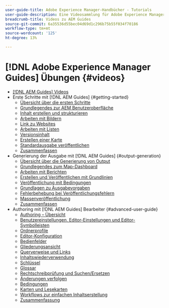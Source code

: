 ```yaml
---
user-guide-title: Adobe Experience Manager-Handbücher - Tutorials
user-guide-description: Eine Videosammlung für Adobe Experience Manager Guides.
breadcrumb-title: Videos zu AEM Guides
source-git-commit: 6a35536d55bec04d69d1c296b75b55f034f70186
workflow-type: tm+mt
source-wordcount: '125'
ht-degree: 13%

---
```



# [!DNL Adobe Experience Manager Guides] Übungen {#videos}

+ [[!DNL AEM Guides] Videos](overview.md)
+ Erste Schritte mit [!DNL AEM Guides] {#getting-started}
   + [Übersicht über die ersten Schritte](./course-1/overview.md)
   + [Grundlegendes zur AEM Benutzeroberfläche](./course-1/understanding-the-aem-user-interface.md)
   + [Inhalt erstellen und strukturieren](./course-1/creating-and-structuring-content.md)
   + [Arbeiten mit Bildern](./course-1/working-with-images.md)
   + [Link zu Websites](./course-1/linking-to-websites.md)
   + [Arbeiten mit Listen](./course-1/working-with-lists.md)
   + [Versionsinhalt](./course-1/versioning-content.md)
   + [Erstellen einer Karte](./course-1/creating-a-map.md)
   + [Standardausgabe veröffentlichen](./course-1/publishing-default-output.md)
   + [Zusammenfassen](./course-1/recap.md)
+ Generierung der Ausgabe mit [!DNL AEM Guides] {#output-generation}
   + [Übersicht über die Generierung von Output](./course-2/overview.md)
   + [Grundlegendes zum Map-Dashboard](./course-2/introduction-to-the-map-dashboard.md)
   + [Arbeiten mit Berichten](./course-2/working-with-reports.md)
   + [Erstellen und Veröffentlichen mit Grundlinien](./course-2/creating-and-publishing-with-baselines.md)
   + [Veröffentlichung mit Bedingungen](./course-2/publishing-with-conditions.md)
   + [Grundlagen zu Ausgabevorgaben](./course-2/output-presets.md)
   + [Fehlerbehebung bei Veröffentlichungsfehlern](./course-2/troubleshooting-publishing-errors.md)
   + [Massenveröffentlichung](./course-2/bulk-publishing.md)
   + [Zusammenfassen](./course-2/recap.md)
+ Authoring mit [!DNL AEM Guides] Bearbeiter {#advanced-user-guide}
   + [Authoring – Übersicht](./course-3/overview.md)
   + [Benutzereinstellungen, Editor-Einstellungen und Editor-Symbolleisten](./course-3/user-settings-preferences-toolbars.md)
   + [Ordnerprofile](./course-3/folder-profiles.md)
   + [Editor-Konfiguration](./course-3/editor-configuration.md)
   + [Bedienfelder](./course-3/panels.md)
   + [Gliederungsansicht](./course-3/outline-view.md)
   + [Querverweise und Links](./course-3/cross-references-and-links.md)
   + [Inhaltswiederverwendung](./course-3/content-reuse.md)
   + [Schlüssel](./course-3/keys.md)
   + [Glossar](./course-3/glossary.md)
   + [Rechtschreibprüfung und Suchen/Ersetzen](./course-3/spell-check.md)
   + [Änderungen verfolgen](./course-3/track-changes.md)
   + [Bedingungen](./course-3/conditions.md)
   + [Karten und Lesekarten](./course-3/maps-and-bookmaps.md)
   + [Workflows zur einfachen Inhaltserstellung](./course-3/simple-content-creation-workflows.md)
   + [Zusammenfassung](./course-3/recap.md)